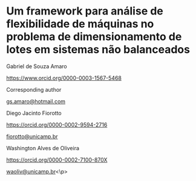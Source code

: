 # Um framework para análise de flexibilidade de máquinas no problema de dimensionamento de lotes em sistemas não balanceados


Gabriel de Souza Amaro

https://www.orcid.org/0000-0003-1567-5468

Corresponding author

gs.amaro@hotmail.com


Diego Jacinto Fiorotto

https://orcid.org/0000-0002-9594-2716

fiorotto@unicamp.br

Washington Alves de Oliveira

https://orcid.org/0000-0002-7100-870X

waoliv@unicamp.br<\p>
